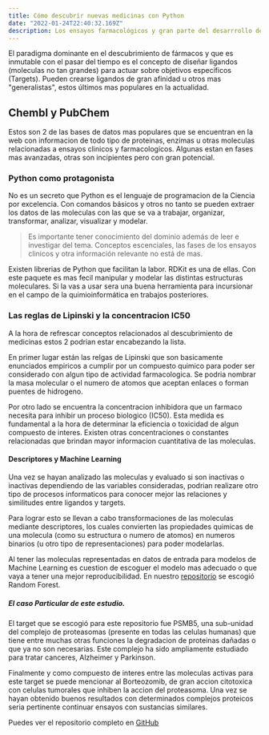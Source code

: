 ```yaml
---
title: Cómo descubrir nuevas medicinas con Python
date: "2022-01-24T22:40:32.169Z"
description: Los ensayos farmacológicos y gran parte del desarrrollo de nuevas medicinas se está transformando con la accesibilidad de herramientas e información al alcance de todos.  
---
```


El paradigma dominante en el descubrimiento de fármacos y que es inmutable con el pasar del tiempo es el concepto de diseñar ligandos (moleculas no tan grandes) para actuar sobre objetivos específicos (Targets). Pueden crearse ligandos de gran afinidad u otros mas "generalistas", estos últimos mas populares en la actualidad.

## Chembl y PubChem 

Estos son 2 de las bases de datos mas populares que se encuentran en la web con informacion de todo tipo de proteinas, enzimas u otras moleculas relacionadas a ensayos clinicos y farmacologicos. Algunas estan en fases mas avanzadas, otras son incipientes pero con gran potencial.

### Python como protagonista

No es un secreto que Python es el lenguaje de programacion de la Ciencia por excelencia. Con comandos básicos y otros no tanto se pueden extraer los datos de las moleculas con las que se va a trabajar, organizar, transformar, analizar, visualizar y modelar. 

> Es importante tener conocimiento del dominio además de leer e investigar del tema.
> Conceptos escenciales, las fases de los ensayos clinicos y otra información
> relevante no está de mas.

Existen librerias de Python que facilitan la labor. RDKit es una de ellas. Con este paquete es mas fecil manipular y modelar las distintas estructuras moleculares. Si la vas a usar sera una buena herramienta para incursionar en el campo de la quimioinformática en trabajos posteriores.

### Las reglas de Lipinski y la concentracion IC50

A la hora de refrescar conceptos relacionados al descubrimiento de medicinas estos 2 podrian estar encabezando la lista. 

En primer lugar están las relgas de Lipinski que son basicamente enunciados empiricos a cumplir por un compuesto quimico para poder ser considerado con algun tipo de actividad farmacologica. Se podria nombrar la masa molecular o el numero de atomos que aceptan enlaces o forman puentes de hidrogeno.

Por otro lado se encuentra la concentracion inhibidora que un farmaco necesita para inhibir un proceso biologico (IC50). Esta medida es fundamental a la hora de determinar la eficiencia o toxicidad de algun compuesto de interes. Existen otras concentraciones o constantes relacionadas que brindan mayor informacion cuantitativa de las moleculas. 

#### Descriptores y Machine Learning

Una vez se hayan analizado las moleculas y evaluado si son inactivas o inactivas dependiendo de las variables consideradas, podrian realizare otro tipo de procesos informaticos para conocer mejor las relaciones y similitudes entre ligandos y targets. 

Para lograr esto se llevan a cabo transformaciones de las moleculas mediante descriptores, los cuales convierten las propiedades quimicas de una molecula (como su estructura o numero de atomos) en numeros binarios (u otro tipo de representaciones) para poder modelarlas.

Al tener las moleculas representadas en datos de entrada para modelos de Machine Learning es cuestion de escoguer el modelo mas adecuado o que vaya a tener una mejor reproducibilidad. En nuestro [repositorio](https://github.com/grammaloreto/Bioactivity) se escogió Random Forest.  

##### El caso Particular de este estudio.

El target que se escogió para este repositorio fue PSMB5, una sub-unidad del complejo de proteasomas (presente en todas las celulas humanas) que tiene entre muchas otras funciones la degradacion de proteinas dañadas o que ya no son necesarias. Este complejo ha sido ampliamente estudiado para tratar canceres, Alzheimer y Parkinson.

Finalmente y como compuesto de interes entre las moleculas activas para este target se puede mencionar al Borteozomib, de gran accion citotoxica con celulas tumorales que inhiben la accion del proteasoma. Una vez se hayan obtenido buenos resultados con determinados complejos proteicos seria pertinente continuar ensayos con sustancias similares. 

Puedes ver el repositorio completo en [GitHub](https://github.com/grammaloreto/Bioactivity)
